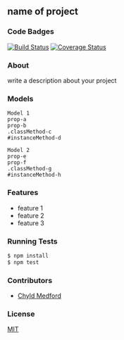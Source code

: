 ## name of project
### Code Badges
[![Build Status](https://travis-ci.org/bchiatt/road-trip.svg)](https://travis-ci.org/bchiatt/road-trip)
[![Coverage Status](https://coveralls.io/repos/bchiatt/rehab-schedule/badge.png)](https://coveralls.io/r/bchiatt/rehab-schedule)

### About
write a description about your project

### Models
```
Model 1
prop-a
prop-b
.classMethod-c
#instanceMethod-d
```

```
Model 2
prop-e
prop-f
.classMethod-g
#instanceMethod-h
```

### Features
- feature 1
- feature 2
- feature 3

### Running Tests
```bash
$ npm install
$ npm test
```

### Contributors
- [Chyld Medford](https://github.com/chyld)

### License
[MIT](LICENSE)

